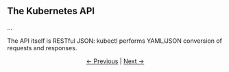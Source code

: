 ## The Kubernetes API

...

The API itself is RESTful JSON: kubectl performs YAML/JSON conversion of requests and responses.

<p align="center"><a href="./Objects.md">&larr;&nbsp;Previous</a>&nbsp;&vert;&nbsp;<a href="./Authentication.md">Next&nbsp;&rarr;</a></p>
